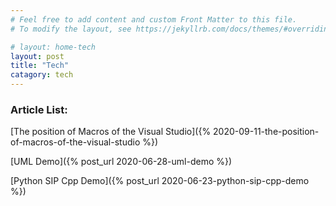 ```yaml
---
# Feel free to add content and custom Front Matter to this file.
# To modify the layout, see https://jekyllrb.com/docs/themes/#overriding-theme-defaults

# layout: home-tech
layout: post
title: "Tech"
catagory: tech
---
```


### Article List:

[The position of Macros of the Visual Studio]({% 2020-09-11-the-position-of-macros-of-the-visual-studio %}) <br/>

[UML Demo]({% post_url 2020-06-28-uml-demo %}) <br/>

[Python SIP Cpp Demo]({% post_url 2020-06-23-python-sip-cpp-demo %}) <br/>

